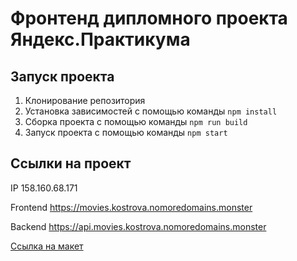 # Фронтенд дипломного проекта Яндекс.Практикума

## Запуск проекта

1. Клонирование репозитория
2. Установка зависимостей с помощью команды `npm install`
3. Сборка проекта с помощью команды `npm run build`
4. Запуск проекта с помощью команды `npm start`

## Ссылки на проект

IP 158.160.68.171

Frontend https://movies.kostrova.nomoredomains.monster

Backend https://api.movies.kostrova.nomoredomains.monster

[Ссылка на макет](https://disk.yandex.ru/d/UAoKa7WYywNxqA)